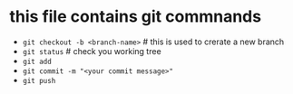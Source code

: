 # this file contains git commnands

- `git checkout -b <branch-name>` # this is used to crerate a new branch
- `git status` # check you working tree
- `git add`
- `git commit -m "<your commit message>"`
- `git push`